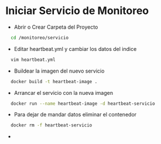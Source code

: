 # Iniciar Servicio de Monitoreo
- Abrir o Crear Carpeta del Proyecto 
```bash
  cd /monitoreo/servicio
```
- Editar heartbeat.yml y cambiar los datos del indice
```bash
  vim heartbeat.yml
```
- Buildear la imagen del nuevo servicio
```bash
  docker build -t heartbeat-image .
```
- Arrancar el servicio con la nueva imagen
```bash
  docker run --name heartbeat-image -d heartbeat-servicio
```
- Para dejar de mandar datos eliminar el contenedor
```bash
  docker rm -f heartbeat-servicio
```
- 

